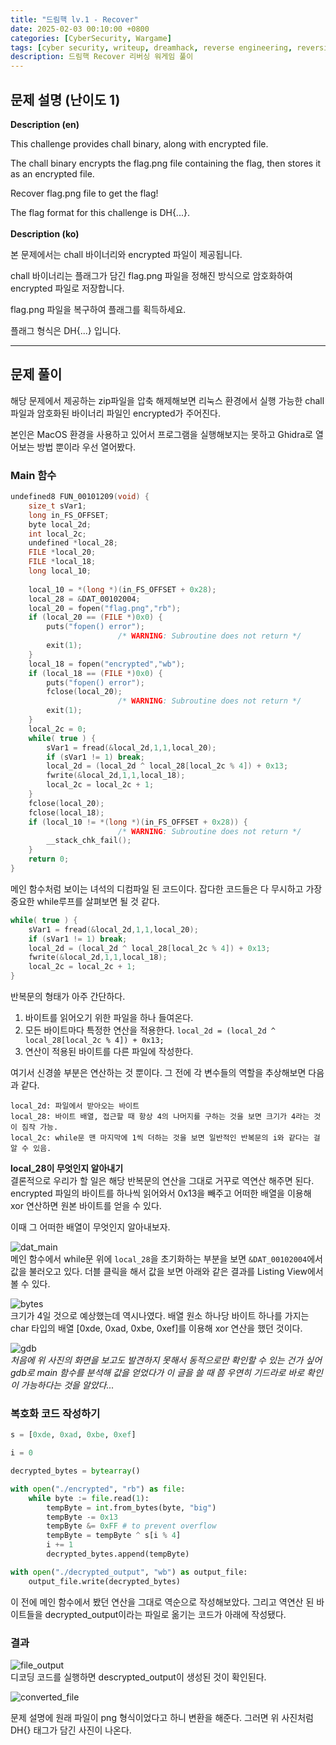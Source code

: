 ```yaml
---
title: "드림핵 lv.1 - Recover"
date: 2025-02-03 00:10:00 +0800
categories: [CyberSecurity, Wargame]
tags: [cyber security, writeup, dreamhack, reverse engineering, reversing] 
description: 드림핵 Recover 리버싱 워게임 풀이
---
```


## 문제 설명 (난이도 1)
**Description (en)**

This challenge provides chall binary, along with encrypted file.

The chall binary encrypts the flag.png file containing the flag, then stores it as an encrypted file.

Recover flag.png file to get the flag!

The flag format for this challenge is DH{...}.
<br /><br />
**Description (ko)**

본 문제에서는 chall 바이너리와 encrypted 파일이 제공됩니다.

chall 바이너리는 플래그가 담긴 flag.png 파일을 정해진 방식으로 암호화하여 encrypted 파일로 저장합니다.

flag.png 파일을 복구하여 플래그를 획득하세요.

플래그 형식은 DH{...} 입니다.

<hr />

## 문제 풀이
해당 문제에서 제공하는 zip파일을 압축 해제해보면 리눅스 환경에서 실행 가능한 chall 파일과 암호화된 바이너리 파일인 encrypted가 주어진다.

본인은 MacOS 환경을 사용하고 있어서 프로그램을 실행해보지는 못하고 Ghidra로 열어보는 방법 뿐이라 우선 열어봤다.
### Main 함수
```c
undefined8 FUN_00101209(void) {
    size_t sVar1;
    long in_FS_OFFSET;
    byte local_2d;
    int local_2c;
    undefined *local_28;
    FILE *local_20;
    FILE *local_18;
    long local_10;
    
    local_10 = *(long *)(in_FS_OFFSET + 0x28);
    local_28 = &DAT_00102004;
    local_20 = fopen("flag.png","rb");
    if (local_20 == (FILE *)0x0) {
        puts("fopen() error");
                        /* WARNING: Subroutine does not return */
        exit(1);
    }
    local_18 = fopen("encrypted","wb");
    if (local_18 == (FILE *)0x0) {
        puts("fopen() error");
        fclose(local_20);
                        /* WARNING: Subroutine does not return */
        exit(1);
    }
    local_2c = 0;
    while( true ) {
        sVar1 = fread(&local_2d,1,1,local_20);
        if (sVar1 != 1) break;
        local_2d = (local_2d ^ local_28[local_2c % 4]) + 0x13;
        fwrite(&local_2d,1,1,local_18);
        local_2c = local_2c + 1;
    }
    fclose(local_20);
    fclose(local_18);
    if (local_10 != *(long *)(in_FS_OFFSET + 0x28)) {
                        /* WARNING: Subroutine does not return */
        __stack_chk_fail();
    }
    return 0;
}
```
메인 함수처럼 보이는 녀석의 디컴파일 된 코드이다. 잡다한 코드들은 다 무시하고 가장 중요한 while루프를 살펴보면 될 것 같다.

```cpp
while( true ) {
    sVar1 = fread(&local_2d,1,1,local_20);
    if (sVar1 != 1) break;
    local_2d = (local_2d ^ local_28[local_2c % 4]) + 0x13;
    fwrite(&local_2d,1,1,local_18);
    local_2c = local_2c + 1;
}
```
반복문의 형태가 아주 간단하다. <br />

1. 바이트를 읽어오기 위한 파일을 하나 들여온다.
2. 모든 바이트마다 특정한 연산을 적용한다.
   `local_2d = (local_2d ^ local_28[local_2c % 4]) + 0x13;`
3. 연산이 적용된 바이트를 다른 파일에 작성한다.

여기서 신경쓸 부분은 연산하는 것 뿐이다. 그 전에 각 변수들의 역할을 추상해보면 다음과 같다.<br />
```
local_2d: 파일에서 받아오는 바이트
local_28: 바이트 배열, 접근할 때 항상 4의 나머지를 구하는 것을 보면 크기가 4라는 것이 짐작 가능.
local_2c: while문 맨 마지막에 1씩 더하는 것을 보면 일반적인 반복문의 i와 같다는 걸 알 수 있음.
```

**local_28이 무엇인지 알아내기** <br />
결론적으로 우리가 할 일은 해당 반복문의 연산을 그대로 거꾸로 역연산 해주면 된다. encrypted 파일의 바이트를 하나씩 읽어와서 0x13을 빼주고 어떠한 배열을 이용해 xor 연산하면 원본 바이트를 얻을 수 있다.

이때 그 어떠한 배열이 무엇인지 알아내보자.

![dat_main](https://1drv.ms/i/c/5cb37aa515b56a00/IQR5mFnUso63QYbtILcRKHJSAUKDftICK3oLLIfMQmLb8QY?width=628&height=114)
<br />
메인 함수에서 while문 위에 `local_28`을 초기화하는 부분을 보면 `&DAT_00102004`에서 값을 불러오고 있다. 더블 클릭을 해서 값을 보면 아래와 같은 결과를 Listing View에서 볼 수 있다.

![bytes](https://1drv.ms/i/c/5cb37aa515b56a00/IQTAWkMtgkBjTJwDPgK36qIUAbjme5KqcAAPVay9yF891Yw?width=1024)
<br />
크기가 4일 것으로 예상했는데 역시나였다. 배열 원소 하나당 바이트 하나를 가지는 char 타입의 배열 [0xde, 0xad, 0xbe, 0xef]를 이용해 xor 연산을 했던 것이다.

![gdb](https://1drv.ms/i/c/5cb37aa515b56a00/IQQxV7aI7gK1Qqq0Y8BN3rsyAehZokiGCeDfot1mI1h36CQ?width=1584&height=372)
<br />
*처음에 위 사진의 화면을 보고도 발견하지 못해서 동적으로만 확인할 수 있는 건가 싶어 gdb로 main 함수를 분석해 값을 얻었다가 이 글을 쓸 때 쯤 우연히 기드라로 바로 확인이 가능하다는 것을 알았다...*

### 복호화 코드 작성하기
```python
s = [0xde, 0xad, 0xbe, 0xef]

i = 0

decrypted_bytes = bytearray()

with open("./encrypted", "rb") as file:
    while byte := file.read(1):
        tempByte = int.from_bytes(byte, "big")
        tempByte -= 0x13
        tempByte &= 0xFF # to prevent overflow
        tempByte = tempByte ^ s[i % 4]
        i += 1
        decrypted_bytes.append(tempByte)

with open("./decrypted_output", "wb") as output_file:
    output_file.write(decrypted_bytes)
```

이 전에 메인 함수에서 봤던 연산을 그대로 역순으로 작성해보았다. 그리고 역연산 된 바이트들을 decrypted_output이라는 파일로 옮기는 코드가 아래에 작성됐다.

### 결과
![file_output](https://1drv.ms/i/c/5cb37aa515b56a00/IQQcrKkcMv8GQr6Hrrc6ywM3ASTWpOb9VDtcNbKM_Mgj-bw?width=1024)
<br />
디코딩 코드를 실행하면 descrypted_output이 생성된 것이 확인된다.

![converted_file](https://1drv.ms/i/c/5cb37aa515b56a00/IQQtKEsJ0Kb5SIc6Hd0CUxaFAUiEGWErqHJ2aCZCTsc7Fg4?width=1024)
<br />

문제 설명에 원래 파일이 png 형식이었다고 하니 변환을 해준다. 그러면 위 사진처럼 DH{} 태그가 담긴 사진이 나온다.